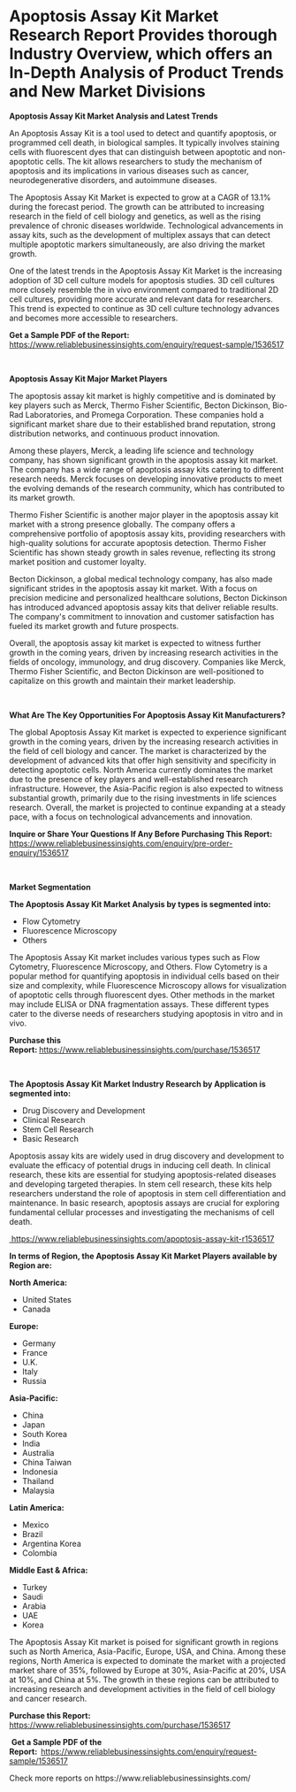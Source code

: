 <p><h1>Apoptosis Assay Kit Market Research Report Provides thorough Industry Overview, which offers an In-Depth Analysis of Product Trends and New Market Divisions</h1></p><p><strong>Apoptosis Assay Kit Market Analysis and Latest Trends</strong></p>
<p><p>An Apoptosis Assay Kit is a tool used to detect and quantify apoptosis, or programmed cell death, in biological samples. It typically involves staining cells with fluorescent dyes that can distinguish between apoptotic and non-apoptotic cells. The kit allows researchers to study the mechanism of apoptosis and its implications in various diseases such as cancer, neurodegenerative disorders, and autoimmune diseases.</p><p>The Apoptosis Assay Kit Market is expected to grow at a CAGR of 13.1% during the forecast period. The growth can be attributed to increasing research in the field of cell biology and genetics, as well as the rising prevalence of chronic diseases worldwide. Technological advancements in assay kits, such as the development of multiplex assays that can detect multiple apoptotic markers simultaneously, are also driving the market growth.</p><p>One of the latest trends in the Apoptosis Assay Kit Market is the increasing adoption of 3D cell culture models for apoptosis studies. 3D cell cultures more closely resemble the in vivo environment compared to traditional 2D cell cultures, providing more accurate and relevant data for researchers. This trend is expected to continue as 3D cell culture technology advances and becomes more accessible to researchers.</p></p>
<p><strong>Get a Sample PDF of the Report:&nbsp;</strong> <a href="https://www.reliablebusinessinsights.com/enquiry/request-sample/1536517">https://www.reliablebusinessinsights.com/enquiry/request-sample/1536517</a></p>
<p>&nbsp;</p>
<p><strong>Apoptosis Assay Kit Major Market Players</strong></p>
<p><p>The apoptosis assay kit market is highly competitive and is dominated by key players such as Merck, Thermo Fisher Scientific, Becton Dickinson, Bio-Rad Laboratories, and Promega Corporation. These companies hold a significant market share due to their established brand reputation, strong distribution networks, and continuous product innovation.</p><p>Among these players, Merck, a leading life science and technology company, has shown significant growth in the apoptosis assay kit market. The company has a wide range of apoptosis assay kits catering to different research needs. Merck focuses on developing innovative products to meet the evolving demands of the research community, which has contributed to its market growth.</p><p>Thermo Fisher Scientific is another major player in the apoptosis assay kit market with a strong presence globally. The company offers a comprehensive portfolio of apoptosis assay kits, providing researchers with high-quality solutions for accurate apoptosis detection. Thermo Fisher Scientific has shown steady growth in sales revenue, reflecting its strong market position and customer loyalty.</p><p>Becton Dickinson, a global medical technology company, has also made significant strides in the apoptosis assay kit market. With a focus on precision medicine and personalized healthcare solutions, Becton Dickinson has introduced advanced apoptosis assay kits that deliver reliable results. The company's commitment to innovation and customer satisfaction has fueled its market growth and future prospects.</p><p>Overall, the apoptosis assay kit market is expected to witness further growth in the coming years, driven by increasing research activities in the fields of oncology, immunology, and drug discovery. Companies like Merck, Thermo Fisher Scientific, and Becton Dickinson are well-positioned to capitalize on this growth and maintain their market leadership.</p></p>
<p>&nbsp;</p>
<p><strong>What Are The Key Opportunities For Apoptosis Assay Kit Manufacturers?</strong></p>
<p><p>The global Apoptosis Assay Kit market is expected to experience significant growth in the coming years, driven by the increasing research activities in the field of cell biology and cancer. The market is characterized by the development of advanced kits that offer high sensitivity and specificity in detecting apoptotic cells. North America currently dominates the market due to the presence of key players and well-established research infrastructure. However, the Asia-Pacific region is also expected to witness substantial growth, primarily due to the rising investments in life sciences research. Overall, the market is projected to continue expanding at a steady pace, with a focus on technological advancements and innovation.</p></p>
<p><strong>Inquire or Share Your Questions If Any Before Purchasing This Report:</strong> <a href="https://www.reliablebusinessinsights.com/enquiry/pre-order-enquiry/1536517">https://www.reliablebusinessinsights.com/enquiry/pre-order-enquiry/1536517</a></p>
<p>&nbsp;</p>
<p><strong>Market Segmentation</strong></p>
<p><strong>The Apoptosis Assay Kit Market Analysis by types is segmented into:</strong></p>
<p><ul><li>Flow Cytometry</li><li>Fluorescence Microscopy</li><li>Others</li></ul></p>
<p><p>The Apoptosis Assay Kit market includes various types such as Flow Cytometry, Fluorescence Microscopy, and Others. Flow Cytometry is a popular method for quantifying apoptosis in individual cells based on their size and complexity, while Fluorescence Microscopy allows for visualization of apoptotic cells through fluorescent dyes. Other methods in the market may include ELISA or DNA fragmentation assays. These different types cater to the diverse needs of researchers studying apoptosis in vitro and in vivo.</p></p>
<p><strong>Purchase this Report:&nbsp;</strong><a href="https://www.reliablebusinessinsights.com/purchase/1536517">https://www.reliablebusinessinsights.com/purchase/1536517</a></p>
<p>&nbsp;</p>
<p><strong>The Apoptosis Assay Kit Market Industry Research by Application is segmented into:</strong></p>
<p><ul><li>Drug Discovery and Development</li><li>Clinical Research</li><li>Stem Cell Research</li><li>Basic Research</li></ul></p>
<p><p>Apoptosis assay kits are widely used in drug discovery and development to evaluate the efficacy of potential drugs in inducing cell death. In clinical research, these kits are essential for studying apoptosis-related diseases and developing targeted therapies. In stem cell research, these kits help researchers understand the role of apoptosis in stem cell differentiation and maintenance. In basic research, apoptosis assays are crucial for exploring fundamental cellular processes and investigating the mechanisms of cell death.</p></p>
<p><a href="https://www.reliablebusinessinsights.com/apoptosis-assay-kit-r1536517">&nbsp;https://www.reliablebusinessinsights.com/apoptosis-assay-kit-r1536517</a></p>
<p><strong>In terms of Region, the Apoptosis Assay Kit Market Players available by Region are:</strong></p>
<p>
    <p> <strong> North America: </strong>
        <ul>
            <li>United States</li>
            <li>Canada</li>
        </ul>
        </p> 
    <p> <strong> Europe: </strong>
        <ul>
            <li>Germany</li>
            <li>France</li>
            <li>U.K.</li>
            <li>Italy</li>
            <li>Russia</li>
        </ul>
        </p> 
    <p> <strong> Asia-Pacific: </strong>
        <ul>
            <li>China</li>
            <li>Japan</li>
            <li>South Korea</li>
            <li>India</li>
            <li>Australia</li>
            <li>China Taiwan</li>
            <li>Indonesia</li>
            <li>Thailand</li>
            <li>Malaysia</li>
        </ul>
        </p> 
    <p> <strong> Latin America: </strong>
        <ul>
            <li>Mexico</li>
            <li>Brazil</li>
            <li>Argentina Korea</li>
            <li>Colombia</li>
        </ul>
        </p> 
    <p> <strong> Middle East & Africa: </strong>
        <ul>
            <li>Turkey</li>
            <li>Saudi</li>
            <li>Arabia</li>
            <li>UAE</li>
            <li>Korea</li>
        </ul>
    </p>
    </p>
<p><p>The Apoptosis Assay Kit market is poised for significant growth in regions such as North America, Asia-Pacific, Europe, USA, and China. Among these regions, North America is expected to dominate the market with a projected market share of 35%, followed by Europe at 30%, Asia-Pacific at 20%, USA at 10%, and China at 5%. The growth in these regions can be attributed to increasing research and development activities in the field of cell biology and cancer research.</p></p>
<p><strong>Purchase this Report: </strong><a href="https://www.reliablebusinessinsights.com/purchase/1536517">https://www.reliablebusinessinsights.com/purchase/1536517</a></p>
<p>&nbsp;<strong>Get a Sample PDF of the Report:&nbsp;&nbsp;</strong><a href="https://www.reliablebusinessinsights.com/enquiry/request-sample/1536517">https://www.reliablebusinessinsights.com/enquiry/request-sample/1536517</a></p>
<p><strong></strong></p>
<p>Check more reports on https://www.reliablebusinessinsights.com/</p>